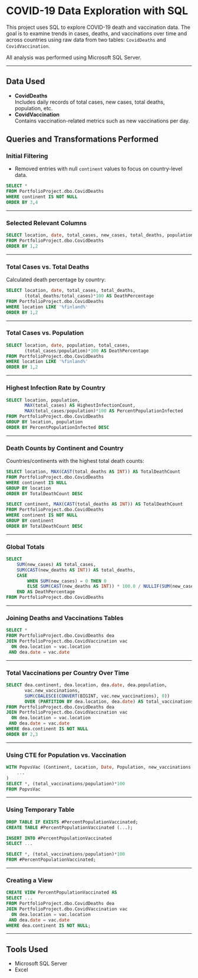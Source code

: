 
#  COVID-19 Data Exploration with SQL

This project uses SQL to explore COVID-19 death and vaccination data. The goal is to examine trends in cases, deaths, and vaccinations over time and across countries using raw data from two tables: `CovidDeaths` and `CovidVaccination`.

All analysis was performed using Microsoft SQL Server.

---

##  Data Used
- **CovidDeaths**  
  Includes daily records of total cases, new cases, total deaths, population, etc.
- **CovidVaccination**  
  Contains vaccination-related metrics such as new vaccinations per day.


##  Queries and Transformations Performed

###  Initial Filtering
- Removed entries with null `continent` values to focus on country-level data.

```sql
SELECT *
FROM PortfolioProject.dbo.CovidDeaths
WHERE continent IS NOT NULL
ORDER BY 3,4
```

---

###  Selected Relevant Columns

```sql
SELECT location, date, total_cases, new_cases, total_deaths, population 
FROM PortfolioProject.dbo.CovidDeaths
ORDER BY 1,2
```

---

###  Total Cases vs. Total Deaths

Calculated death percentage by country:

```sql
SELECT location, date, total_cases, total_deaths, 
       (total_deaths/total_cases)*100 AS DeathPercentage
FROM PortfolioProject.dbo.CovidDeaths
WHERE location LIKE '%finland%'
ORDER BY 1,2
```

---

###  Total Cases vs. Population

```sql
SELECT location, date, population, total_cases, 
       (total_cases/population)*100 AS DeathPercentage
FROM PortfolioProject.dbo.CovidDeaths
WHERE location LIKE '%finland%'
ORDER BY 1,2
```

---

###  Highest Infection Rate by Country

```sql
SELECT location, population, 
       MAX(total_cases) AS HighestInfectionCount, 
       MAX(total_cases/population)*100 AS PercentPopulationInfected
FROM PortfolioProject.dbo.CovidDeaths
GROUP BY location, population
ORDER BY PercentPopulationInfected DESC
```

---

###  Death Counts by Continent and Country

Countries/continents with the highest total death counts:

```sql
SELECT location, MAX(CAST(total_deaths AS INT)) AS TotalDeathCount
FROM PortfolioProject.dbo.CovidDeaths
WHERE continent IS NULL
GROUP BY location
ORDER BY TotalDeathCount DESC
```

```sql
SELECT continent, MAX(CAST(total_deaths AS INT)) AS TotalDeathCount
FROM PortfolioProject.dbo.CovidDeaths
WHERE continent IS NOT NULL
GROUP BY continent
ORDER BY TotalDeathCount DESC
```

---

###  Global Totals

```sql
SELECT  
    SUM(new_cases) AS total_cases, 
    SUM(CAST(new_deaths AS INT)) AS total_deaths, 
    CASE 
        WHEN SUM(new_cases) = 0 THEN 0 
        ELSE SUM(CAST(new_deaths AS INT)) * 100.0 / NULLIF(SUM(new_cases), 0) 
    END AS DeathPercentage
FROM PortfolioProject.dbo.CovidDeaths
```

---

###  Joining Deaths and Vaccinations Tables

```sql
SELECT *
FROM PortfolioProject.dbo.CovidDeaths dea
JOIN PortfolioProject.dbo.CovidVaccination vac
  ON dea.location = vac.location 
 AND dea.date = vac.date
```

---

###  Total Vaccinations per Country Over Time

```sql
SELECT dea.continent, dea.location, dea.date, dea.population, 
       vac.new_vaccinations, 
       SUM(COALESCE(CONVERT(BIGINT, vac.new_vaccinations), 0)) 
       OVER (PARTITION BY dea.location, dea.date) AS total_vaccinations
FROM PortfolioProject.dbo.CovidDeaths dea
JOIN PortfolioProject.dbo.CovidVaccination vac
  ON dea.location = vac.location 
 AND dea.date = vac.date
WHERE dea.continent IS NOT NULL
ORDER BY 2,3
```

---

###  Using CTE for Population vs. Vaccination

```sql
WITH PopvsVac (Continent, Location, Date, Population, new_vaccinations, total_vaccinations) AS (
    ...
)
SELECT *, (total_vaccinations/population)*100
FROM PopvsVac
```

---

###  Using Temporary Table

```sql
DROP TABLE IF EXISTS #PercentPopulationVaccinated;
CREATE TABLE #PercentPopulationVaccinated (...);

INSERT INTO #PercentPopulationVaccinated
SELECT ...

SELECT *, (total_vaccinations/population)*100
FROM #PercentPopulationVaccinated;
```

---

###  Creating a View

```sql
CREATE VIEW PercentPopulationVaccinated AS
SELECT ...
FROM PortfolioProject.dbo.CovidDeaths dea
JOIN PortfolioProject.dbo.CovidVaccination vac
  ON dea.location = vac.location 
 AND dea.date = vac.date
WHERE dea.continent IS NOT NULL;
```

---

##  Tools Used

- Microsoft SQL Server
- Excel

